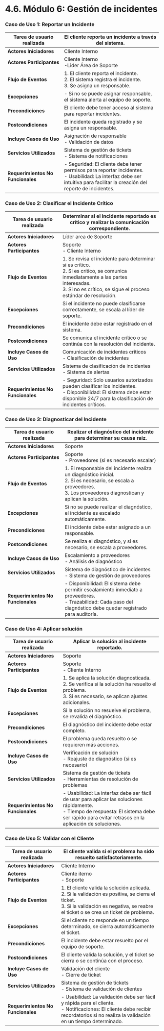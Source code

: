 # 4.6. Módulo 6: Gestión de incidentes

### Caso de Uso 1: Reportar un Incidente

| **Tarea de usuario realizada**  | El cliente reporta un incidente a través del sistema. |
|-------------|-------------|
| **Actores Iniciadores**   | Cliente Interno |
| **Actores Participantes**     | Cliente Interno <br> -Lider Área de Soporte |
| **Flujo de Eventos** | 1. El cliente reporta el incidente.<br> 2. El sistema registra el incidente.<br> 3. Se asigna un responsable. |
| **Excepciones**     | - Si no se puede asignar responsable, el sistema alerta al equipo de soporte. |
| **Precondiciones**      | El cliente debe tener acceso al sistema para reportar incidentes. |
| **Postcondiciones**        | El incidente queda registrado y se asigna un responsable. |
| **Incluye Casos de Uso**     | Asignación de responsable <br> - Validación de datos |
| **Servicios Utilizados**     | Sistema de gestión de tickets <br> - Sistema de notificaciones |
| **Requerimientos No Funcionales**   | - Seguridad: El cliente debe tener permisos para reportar incidentes. <br> - Usabilidad: La interfaz debe ser intuitiva para facilitar la creación del reporte de incidentes. |

### Caso de Uso 2: Clasificar el Incidente Crítico

| **Tarea de usuario realizada**   | Determinar si el incidente reportado es crítico y realizar la comunicación correspondiente. |
|-------------|-----------------------|
| **Actores Iniciadores**      | Líder area de Soporte  |
| **Actores Participantes**    | Soporte <br> - Cliente Interno        |
| **Flujo de Eventos**       | 1. Se revisa el incidente para determinar si es crítico.<br> 2. Si es crítico, se comunica inmediatamente a las partes interesadas.<br> 3. Si no es crítico, se sigue el proceso estándar de resolución. |
| **Excepciones**     | Si el incidente no puede clasificarse correctamente, se escala al líder de soporte. |
| **Precondiciones**   | El incidente debe estar registrado en el sistema. |
| **Postcondiciones**       | Se comunica el incidente crítico o se continúa con la resolución del incidente. |
| **Incluye Casos de Uso**   | Comunicación de incidentes críticos <br> - Clasificación de incidentes |
| **Servicios Utilizados**      | Sistema de clasificación de incidentes <br> - Sistema de alertas |
| **Requerimientos No Funcionales**   | - Seguridad: Solo usuarios autorizados pueden clasificar los incidentes. <br> - Disponibilidad: El sistema debe estar disponible 24/7 para la clasificación de incidentes críticos. |

### Caso de Uso 3: Diagnosticar del Incidente

| **Tarea de usuario realizada**    | Realizar el diagnóstico del incidente para determinar su causa raíz. |
|--------------|---------------|
| **Actores Iniciadores**      | Soporte      |
| **Actores Participantes**       | Soporte <br> - Proveedores (si es necesario escalar)     |
| **Flujo de Eventos**   | 1. El responsable del incidente realiza un diagnóstico inicial.<br> 2. Si es necesario, se escala a proveedores.<br> 3. Los proveedores diagnostican y aplican la solución. |
| **Excepciones**    | Si no se puede realizar el diagnóstico, el incidente es escalado automáticamente. |
| **Precondiciones**     | El incidente debe estar asignado a un responsable. |
| **Postcondiciones**     | Se realiza el diagnóstico, y si es necesario, se escala a proveedores. |
| **Incluye Casos de Uso**      | Escalamiento a proveedores <br> - Análisis de diagnóstico |
| **Servicios Utilizados**       | Sistema de diagnóstico de incidentes <br> - Sistema de gestión de proveedores |
| **Requerimientos No Funcionales**   | - Disponibilidad: El sistema debe permitir escalamiento inmediato a proveedores. <br> - Trazabilidad: Cada paso del diagnóstico debe quedar registrado para auditoría. |

### Caso de Uso 4: Aplicar solución

| **Tarea de usuario realizada**  | Aplicar la solución al incidente reportado. |
|----------|--------------|
| **Actores Iniciadores**   | Soporte     |
| **Actores Participantes**    | Soporte <br> - Cliente Interno  |
| **Flujo de Eventos**    | 1. Se aplica la solución diagnosticada.<br> 2. Se verifica si la solución ha resuelto el problema.<br> 3. Si es necesario, se aplican ajustes adicionales. |
| **Excepciones**    | Si la solución no resuelve el problema, se revalida el diagnóstico. |
| **Precondiciones**      | El diagnóstico del incidente debe estar completo. |
| **Postcondiciones**    | El problema queda resuelto o se requieren más acciones. |
| **Incluye Casos de Uso**    | Verificación de solución <br> - Reajuste de diagnóstico (si es necesario) |
| **Servicios Utilizados**    | Sistema de gestión de tickets <br> - Herramientas de resolución de problemas |
| **Requerimientos No Funcionales**   | - Usabilidad: La interfaz debe ser fácil de usar para aplicar las soluciones rápidamente. <br> - Tiempo de respuesta: El sistema debe ser rápido para evitar retrasos en la aplicación de soluciones. |

### Caso de Uso 5: Validar con el Cliente

| **Tarea de usuario realizada**  |El cliente valida si el problema ha sido resuelto satisfactoriamente. |
|------------|------|
| **Actores Iniciadores**     | Cliente Interno  |
| **Actores Participantes**    | Cliente iterno <br> - Soporte     |
| **Flujo de Eventos**   | 1. El cliente valida la solución aplicada.<br> 2. Si la validación es positiva, se cierra el ticket.<br> 3. Si la validación es negativa, se reabre el ticket o se crea un ticket de problema. |
| **Excepciones**   | Si el cliente no responde en un tiempo determinado, se cierra automáticamente el ticket. |
| **Precondiciones**    | El incidente debe estar resuelto por el equipo de soporte. |
| **Postcondiciones**   | El cliente valida la solución, y el ticket se cierra o se continúa con el proceso. |
| **Incluye Casos de Uso**  | Validación del cliente <br> - Cierre de ticket |
| **Servicios Utilizados**   | Sistema de gestión de tickets <br> - Sistema de validación de clientes |
| **Requerimientos No Funcionales**   | - Usabilidad: La validación debe ser fácil y rápida para el cliente. <br> - Notificaciones: El cliente debe recibir recordatorios si no realiza la validación en un tiempo determinado. |

